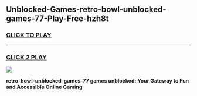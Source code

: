 
## Unblocked-Games-retro-bowl-unblocked-games-77-Play-Free-hzh8t
<h3>
<a href="https://premium76.site?title=retro-bowl-unblocked-games-77&ref=18A1">CLICK TO PLAY</a></h3>
<hr>

<h3>
<a href="https://premium76.site?title=retro-bowl-unblocked-games-77&ref=18A1">CLICK 2 PLAY</a>
  
</h3>

<a href="https://premium76.site?title=retro-bowl-unblocked-games-77&ref=18A1"><img src="https://clearcache.store/games.png"></a>


**retro-bowl-unblocked-games-77 games unblocked: Your Gateway to Fun and Accessible Online Gaming**
